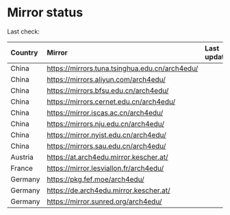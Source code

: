 <script src="./time.js"></script>
# Mirror status
Last check: <script type="text/javascript">localize(1728717515.5800178);</script>

|Country|Mirror|Last update|
|:------|:-----|:----------|
|China|https://mirrors.tuna.tsinghua.edu.cn/arch4edu/|<script type="text/javascript">localize(1728672052);</script>|
|China|https://mirrors.aliyun.com/arch4edu/|<script type="text/javascript">localize(1728672052);</script>|
|China|https://mirrors.bfsu.edu.cn/arch4edu/|<script type="text/javascript">localize(1728672052);</script>|
|China|https://mirrors.cernet.edu.cn/arch4edu/|<script type="text/javascript">localize(1728672052);</script>|
|China|https://mirror.iscas.ac.cn/arch4edu/|<script type="text/javascript">localize(1728672052);</script>|
|China|https://mirrors.nju.edu.cn/arch4edu/|<script type="text/javascript">localize(1728672052);</script>|
|China|https://mirror.nyist.edu.cn/arch4edu/|<script type="text/javascript">localize(1728672052);</script>|
|China|https://mirrors.sau.edu.cn/arch4edu/|<script type="text/javascript">localize(1728672052);</script>|
|Austria|https://at.arch4edu.mirror.kescher.at/|<script type="text/javascript">localize(1728672052);</script>|
|France|https://mirror.lesviallon.fr/arch4edu/|<script type="text/javascript">localize(1728672052);</script>|
|Germany|https://pkg.fef.moe/arch4edu/|<script type="text/javascript">localize(1728672052);</script>|
|Germany|https://de.arch4edu.mirror.kescher.at/|<script type="text/javascript">localize(1728672052);</script>|
|Germany|https://mirror.sunred.org/arch4edu/|<script type="text/javascript">localize(1728672052);</script>|

<script src="./tablefilter/tablefilter.js"></script>
<script src="./table.js"></script>